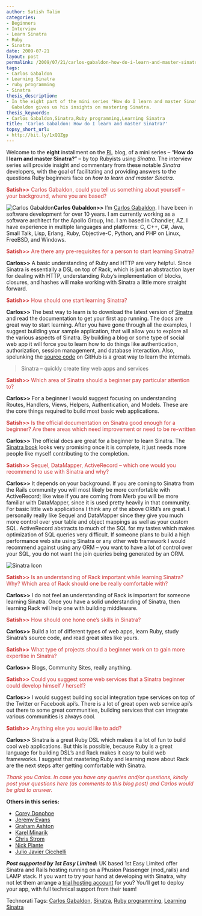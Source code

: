 ```yaml
---
author: Satish Talim
categories:
- Beginners
- Interview
- Learn Sinatra
- Ruby
- Sinatra
date: 2009-07-21
layout: post
permalink: /2009/07/21/carlos-gabaldon-how-do-i-learn-and-master-sinatra/
tags:
- Carlos Gabaldon
- Learning Sinatra
- ruby programming
- Sinatra
thesis_description:
- In the eight part of the mini series "How do I learn and master Sinatra?", Carlos
  Gabaldon gives us his insights on mastering Sinatra.
thesis_keywords:
- Carlos Gabaldon,Sinatra,Ruby programming,Learning Sinatra
title: 'Carlos Gabaldon: How do I learn and master Sinatra?'
topsy_short_url:
- http://bit.ly/1xQQZgp
---
```


<div>
  <p class="update">
    Welcome to the <b>eight</b> installment on the <abbr title="RubyLearning">RL</abbr> blog, of a mini series &#8211; &#8220;<strong>How do I learn and master Sinatra?</strong>&#8221; &#8211; by top Rubyists using <em>Sinatra</em>. The interview series will provide insight and commentary from these notable <em>Sinatra</em> developers, with the goal of facilitating and providing answers to the questions Ruby beginners face on <em>how to learn and master Sinatra</em>.
  </p>
  
  <p>
    <span style="color:#CC3333;"><strong>Satish>></strong> Carlos Gabaldon, could you tell us something about yourself &#8211; your background, where you are based?</span>
  </p>
  
  <p class="block">
    <img class="alignright" title="Carlos Gabaldon" src="http://www.rubylearning.com/images/Carlos_Gabaldon_125.jpg" alt="Carlos Gabaldon" /><strong>Carlos Gabaldon>></strong> I’m <a href="http://carlosgabaldon.com/">Carlos Gabaldon</a>. I have been in software development for over 10 years. I am currently working as a software architect for the Apollo Group, Inc. I am based in Chandler, AZ. I have experience in multiple languages and platforms: C, C++, C#, Java, Small Talk, Lisp, Erlang, Ruby, Objective-C, Python, and PHP on Linux, FreeBSD, and Windows.
  </p>
  
  <p>
    <span style="color:#CC3333;"><strong>Satish>></strong> Are there any pre-requisites for a person to start learning Sinatra?</span>
  </p>
  
  <p>
    <strong>Carlos>></strong> A basic understanding of Ruby and HTTP are very helpful. Since Sinatra is essentially a DSL on top of Rack, which is just an abstraction layer for dealing with HTTP, understanding Ruby&#8217;s implementation of blocks, closures, and hashes will make working with Sinatra a little more straight forward.
  </p>
  
  <p>
    <span style="color:#CC3333;"><strong>Satish>></strong> How should one start learning Sinatra?</span>
  </p>
  
  <p>
    <strong>Carlos>></strong> The best way to learn is to download the latest version of <a href="http://www.sinatrarb.com/">Sinatra</a> and read the documentation to get your first app running. The docs are great way to start learning. After you have gone through all the examples, I suggest building your sample application, that will allow you to explore all the various aspects of Sinatra. By building a blog or some type of social web app it will force you to learn how to do things like authentication, authorization, session management, and database interaction. Also, spelunking the <a href="http://github.com/sinatra/sinatra/tree/master">source code</a> on GitHub is a great way to learn the internals.
  </p>
  
  <blockquote class="right">
    <p>
      Sinatra &#8211; quickly create tiny web apps and services
    </p>
  </blockquote>
  
  <p>
    <span style="color:#CC3333;"><strong>Satish>></strong> Which area of Sinatra should a beginner pay particular attention to?</span>
  </p>
  
  <p>
    <strong>Carlos>></strong> For a beginner I would suggest focusing on understanding Routes, Handlers, Views, Helpers, Authentication, and Models. These are the core things required to build most basic web applications.
  </p>
  
  <p>
    <span style="color:#CC3333;"><strong>Satish>></strong> Is the official documentation on Sinatra good enough for a beginner? Are there areas which need improvement or need to be re-written</span>
  </p>
  
  <p>
    <strong>Carlos>></strong> The official docs are great for a beginner to learn Sinatra. The <a href="http://www.sinatrarb.com/book.html">Sinatra book</a> looks very promising once it is complete, it just needs more people like myself contributing to the completion.
  </p>
  
  <p>
    <span style="color:#CC3333;"><strong>Satish>></strong> Sequel, DataMapper, ActiveRecord &#8211; which one would you recommend to use with Sinatra and why?</span>
  </p>
  
  <p>
    <strong>Carlos>></strong> It depends on your background. If you are coming to Sinatra from the Rails community you will most likely be more comfortable with ActiveRecord; like wise if you are coming from Merb you will be more familiar with DataMapper, since it is used pretty heavily in that community. For basic little web applications I think any of the above ORM&#8217;s are great. I personally really like Sequel and DataMapper since they give you much more control over your table and object mappings as well as your custom SQL. ActiveRecord abstracts to much of the SQL for my tastes which makes optimization of SQL queries very difficult. If someone plans to build a high performance web site using Sinatra or any other web framework I would recommend against using any ORM &#8211; you want to have a lot of control over your SQL, you do not want the join queries being generated by an ORM.
  </p>
  
  <p>
    <img class="alignright" src="http://rubylearning.com/images/sinatralogo.jpg" alt="Sinatra Icon" title="Sinatra micro-framework" />
  </p>
  
  <p>
    <span style="color:#CC3333;"><strong>Satish>></strong> Is an understanding of Rack important while learning Sinatra? Why? Which area of Rack should one be really comfortable with?</span>
  </p>
  
  <p>
    <strong>Carlos>></strong> I do not feel an understanding of Rack is important for someone learning Sinatra. Once you have a solid understanding of Sinatra, then learning Rack will help one with building middleware.
  </p>
  
  <p>
    <span style="color:#CC3333;"><strong>Satish>></strong> How should one hone one&#8217;s skills in Sinatra?</span>
  </p>
  
  <p>
    <strong>Carlos>></strong> Build a lot of different types of web apps, learn Ruby, study Sinatra&#8217;s source code, and read great sites like yours.
  </p>
  
  <p>
    <span style="color:#CC3333;"><strong>Satish>></strong> What type of projects should a beginner work on to gain more expertise in Sinatra?</span>
  </p>
  
  <p>
    <strong>Carlos>></strong> Blogs, Community Sites, really anything.
  </p>
  
  <p>
    <span style="color:#CC3333;"><strong>Satish>></strong> Could you suggest some web services that a Sinatra beginner could develop himself / herself?</span>
  </p>
  
  <p>
    <strong>Carlos>></strong> I would suggest building social integration type services on top of the Twitter or Facebook api&#8217;s. There is a lot of great open web service api&#8217;s out there to some great communities, building services that can integrate various communities is always cool.
  </p>
  
  <p>
    <span style="color:#CC3333;"><strong>Satish>></strong> Anything else you would like to add?</span>
  </p>
  
  <p>
    <strong>Carlos>></strong> Sinatra is a great Ruby DSL which makes it a lot of fun to build cool web applications. But this is possible, because Ruby is a great language for building DSL&#8217;s and Rack makes it easy to build web frameworks. I suggest that mastering Ruby and learning more about Rack are the next steps after getting comfortable with Sinatra.
  </p>
  
  <p>
    <span style="color:#CC3333;"><em>Thank you Carlos. In case you have any queries and/or questions, kindly post your questions here (as comments to this blog post) and Carlos would be glad to answer.</em></span>
  </p>
  
  <p>
    <b>Others in this series:</b>
  </p>
  
  <ul>
    <li>
      <a href="http://rubylearning.com/blog/2015/01/07/corey-donohoe-how-do-i-learn-and-master-sinatra/">Corey Donohoe</a>
    </li>
    <li>
      <a href="http://rubylearning.com/blog/2009/07/08/jeremy-evans-how-do-i-learn-and-master-sinatra/">Jeremy Evans</a>
    </li>
    <li>
      <a href="http://rubylearning.com/blog/2009/07/10/graham-ashton-how-do-i-learn-and-master-sinatra/">Graham Ashton</a>
    </li>
    <li>
      <a href="http://rubylearning.com/blog/2015/01/07/karel-minarik-how-do-i-learn-and-master-sinatra-reprint/">Karel Minarik</a>
    </li>
    <li>
      <a href="http://rubylearning.com/blog/2009/07/15/chris-strom-how-do-i-learn-and-master-sinatra/">Chris Strom</a>
    </li>
    <li>
      <a href="http://rubylearning.com/blog/2009/07/17/nick-plante-how-do-i-learn-and-master-sinatra/">Nick Plante</a>
    </li>
    <li>
      <a href="http://rubylearning.com/blog/2009/07/20/julio-javier-cicchelli-how-do-i-learn-and-master-sinatra/">Julio Javier Cicchelli</a>
    </li>
  </ul>
  
  <p class="alert">
    <strong><em>Post supported by 1st Easy Limited</em>:</strong> UK based 1st Easy Limited offer Sinatra and Rails hosting running on a Phusion Passenger (mod_rails) and LAMP stack. If you want to try your hand at developing with Sinatra, why not let them arrange a <a href="http://www.1steasy.com/ruby-on-rails.htm#try">trial hosting account</a> for you? You&#8217;ll get to deploy your app, with full technical support from their team!
  </p>
</div>

Technorati Tags: <a href="http://technorati.com/tag/Carlos+Gabaldon" rel="tag">Carlos Gabaldon</a>, <a href="http://technorati.com/tag/Sinatra" rel="tag">Sinatra</a>, <a href="http://technorati.com/tag/Ruby+programming" rel="tag">Ruby programming</a>, <a href="http://technorati.com/tag/Learning+Sinatra" rel="tag">Learning Sinatra</a>
